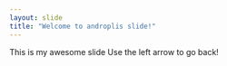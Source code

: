 ```yaml
---
layout: slide
title: "Welcome to androplis slide!"
---
```

This is my awesome slide
Use the left arrow to go back!